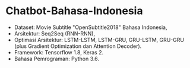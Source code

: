 # Chatbot-Bahasa-Indonesia
- Dataset: Movie Subtitle "OpenSubtitle2018" Bahasa Indonesia, 
- Arsitektur: Seq2Seq (RNN-RNN), 
- Optimasi Arsitektur: LSTM-LSTM, LSTM-GRU, GRU-LSTM, GRU-GRU  (plus Gradient Optimization dan Attention Decoder).
- Framework: Tensorflow 1.8, Keras 2.
- Bahasa Pemrograman: Python 3.6.
